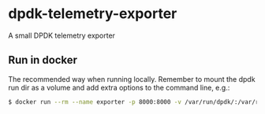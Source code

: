 # dpdk-telemetry-exporter
A small DPDK telemetry exporter

## Run in docker

The recommended way when running locally. Remember to mount the dpdk run dir as a volume and add extra options to the command line, e.g.:
```bash
$ docker run --rm --name exporter -p 8000:8000 -v /var/run/dpdk/:/var/run/dpdk/ docker.pkg.github.com/nfvri/dpdk-telemetry-exporter/dpdk-telemetry-exporter:0.1 dpdkTelemetryExporter -vvv -T 5
```
